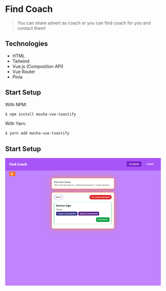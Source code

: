 # Find Coach

> You can share advert as coach or you can find coach for you and contact them!  

## Technologies

- HTML
- Tailwind 
- Vue.js (Composition API)
- Vue Router
- Pinia 

## Start Setup
With NPM:

```bash
$ npm install mosha-vue-toastify
```

With Yarn:

```bash
$ yarn add mosha-vue-toastify
```

## Start Setup
![Demo](https://github.com/emirhan-yagci/findCoach/blob/main/public/resim_2022-07-12_125740409.png)
